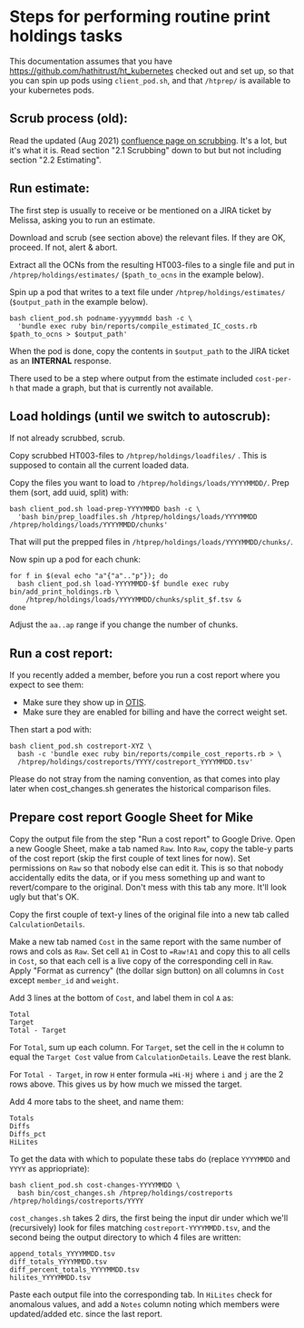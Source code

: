 # Steps for performing routine print holdings tasks

This documentation assumes that you have https://github.com/hathitrust/ht_kubernetes checked out and set up, so that you can spin up pods using `client_pod.sh`, and that `/htprep/` is available to your kubernetes pods.

## Scrub process (old):

Read the updated (Aug 2021) [confluence page on scrubbing](https://tools.lib.umich.edu/confluence/display/LSO/HathiTrust+Print+Holdings+training). It's a lot, but it's what it is. Read section "2.1 Scrubbing" down to but but not including section "2.2 Estimating".

## Run estimate:

The first step is usually to receive or be mentioned on a JIRA ticket by Melissa, asking you to run an estimate.

Download and scrub (see section above) the relevant files. If they are OK, proceed. If not, alert & abort.

Extract all the OCNs from the resulting HT003-files to a single file and put in `/htprep/holdings/estimates/` (`$path_to_ocns` in the example below).

Spin up a pod that writes to a text file under `/htprep/holdings/estimates/` (`$output_path` in the example below).

```
bash client_pod.sh podname-yyyymmdd bash -c \
  'bundle exec ruby bin/reports/compile_estimated_IC_costs.rb  $path_to_ocns > $output_path'
```

When the pod is done, copy the contents in `$output_path` to the JIRA ticket as an **INTERNAL** response.

There used to be a step where output from the estimate included `cost-per-h` that made a graph, but that is currently not available.

## Load holdings (until we switch to autoscrub):

If not already scrubbed, scrub.

Copy scrubbed HT003-files to `/htprep/holdings/loadfiles/` . This is supposed to contain all the current loaded data.

Copy the files you want to load to `/htprep/holdings/loads/YYYYMMDD/`.
Prep them (sort, add uuid, split) with:

```
bash client_pod.sh load-prep-YYYYMMDD bash -c \
  'bash bin/prep_loadfiles.sh /htprep/holdings/loads/YYYYMMDD /htprep/holdings/loads/YYYYMMDD/chunks'
```

That will put the prepped files in `/htprep/holdings/loads/YYYYMMDD/chunks/`.

Now spin up a pod for each chunk:

```
for f in $(eval echo "a"{"a".."p"}); do
  bash client_pod.sh load-YYYYMMDD-$f bundle exec ruby bin/add_print_holdings.rb \ 
    /htprep/holdings/loads/YYYYMMDD/chunks/split_$f.tsv &
done
```

Adjust the `aa..ap` range if you change the number of chunks.

## Run a cost report:

If you recently added a member, before you run a cost report where you expect to see them:

- Make sure they show up in [OTIS](https://babel.hathitrust.org/otis/ht_institutions/).
- Make sure they are enabled for billing and have the correct weight set.

Then start a pod with:

```
bash client_pod.sh costreport-XYZ \ 
  bash -c 'bundle exec ruby bin/reports/compile_cost_reports.rb > \ 
  /htprep/holdings/costreports/YYYY/costreport_YYYYMMDD.tsv'
```

Please do not stray from the naming convention, as that comes into play later when cost_changes.sh generates the historical comparison files.

## Prepare cost report Google Sheet for Mike

Copy the output file from the step "Run a cost report" to Google Drive.
Open a new Google Sheet, make a tab named `Raw`.
Into `Raw`, copy the table-y parts of the cost report (skip the first couple of text lines for now).
Set permissions on `Raw` so that nobody else can edit it. This is so that nobody accidentally edits the data, or if you mess something up and want to revert/compare to the original. Don't mess with this tab any more. It'll look ugly but that's OK.

Copy the first couple of text-y lines of the original file into a new tab called `CalculationDetails`.

Make a new tab named `Cost` in the same report with the same number of rows and cols as `Raw`. Set cell `A1` in Cost to `=Raw!A1` and copy this to all cells in `Cost`, so that each cell is a live copy of the corresponding cell in `Raw`. Apply "Format as currency" (the dollar sign button) on all columns in `Cost` except `member_id` and `weight`.

Add 3 lines at the bottom of `Cost`, and label them in col `A` as:

```
Total
Target
Total - Target
```

For `Total`, sum up each column.
For `Target`, set the cell in the `H` column to equal the `Target Cost` value from `CalculationDetails`. Leave the rest blank.

For `Total - Target`, in row `H` enter formula `=Hi-Hj` where `i` and `j` are the 2 rows above. This gives us by how much we missed the target.

Add 4 more tabs to the sheet, and name them:

```
Totals
Diffs
Diffs_pct
HiLites
```

To get the data with which to populate these tabs do (replace `YYYYMMDD` and `YYYY` as appriopriate):

```
bash client_pod.sh cost-changes-YYYYMMDD \
  bash bin/cost_changes.sh /htprep/holdings/costreports /htprep/holdings/costreports/YYYY
```

`cost_changes.sh` takes 2 dirs, the first being the input dir under which we'll (recursively) look for files matching `costreport-YYYYMMDD.tsv`, and the second being the output directory to which 4 files are written:

```
append_totals_YYYYMMDD.tsv
diff_totals_YYYYMMDD.tsv
diff_percent_totals_YYYYMMDD.tsv
hilites_YYYYMMDD.tsv
```

Paste each output file into the corresponding tab. In `HiLites` check for anomalous values, and add a `Notes` column noting which members were updated/added etc. since the last report.
